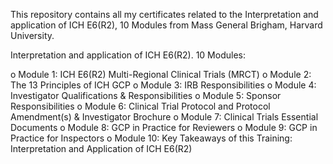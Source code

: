 This repository contains all my certificates related to the Interpretation and application of ICH E6(R2), 10 Modules 
from Mass General Brigham, Harvard University.

Interpretation and application of ICH E6(R2). 10 Modules:

o Module 1: ICH E6(R2) Multi-Regional Clinical Trials (MRCT) 
o Module 2: The 13 Principles of ICH GCP o Module 3: IRB Responsibilities 
o Module 4: Investigator Qualifications & Responsibilities 
o Module 5: Sponsor Responsibilities 
o Module 6: Clinical Trial Protocol and Protocol Amendment(s) & Investigator Brochure 
o Module 7: Clinical Trials Essential Documents 
o Module 8: GCP in Practice for Reviewers 
o Module 9: GCP in Practice for Inspectors 
o Module 10: Key Takeaways of this Training: Interpretation and Application of ICH E6(R2)
